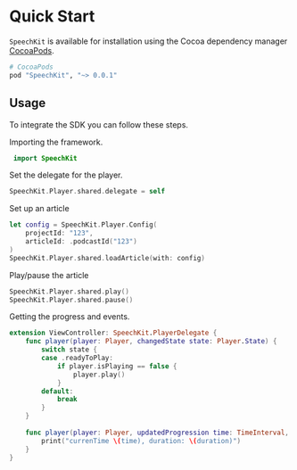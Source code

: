 # Quick Start

`SpeechKit` is available for installation using the Cocoa dependency manager [CocoaPods](http://cocoapods.org/). 

```ruby
# CocoaPods
pod "SpeechKit", "~> 0.0.1"
```

## Usage

To integrate the SDK you can follow these steps.

Importing the framework.
``` Swift
 import SpeechKit
```

Set the delegate for the player.

``` Swift
SpeechKit.Player.shared.delegate = self
```

Set up an article 

``` Swift
let config = SpeechKit.Player.Config(
    projectId: "123",
    articleId: .podcastId("123")
)
SpeechKit.Player.shared.loadArticle(with: config)
```

Play/pause the article

``` Swift
SpeechKit.Player.shared.play()
SpeechKit.Player.shared.pause()
```

Getting the progress and events.

``` Swift
extension ViewController: SpeechKit.PlayerDelegate {
    func player(player: Player, changedState state: Player.State) {
        switch state {
        case .readyToPlay:
            if player.isPlaying == false {
                player.play()
            }
        default:
            break
        }
    }
    
    func player(player: Player, updatedProgression time: TimeInterval, duration: TimeInterval) {
        print("currenTime \(time), duration: \(duration)")
    }
}
```
